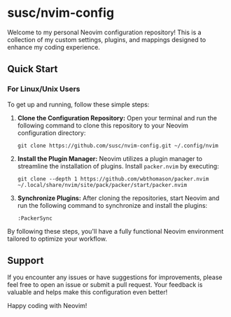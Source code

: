 # susc/nvim-config

Welcome to my personal Neovim configuration repository! This is a collection of my custom settings, plugins, and mappings designed to enhance my coding experience.

## Quick Start

### For Linux/Unix Users

To get up and running, follow these simple steps:

1. **Clone the Configuration Repository:**
   Open your terminal and run the following command to clone this repository to your Neovim configuration directory:

   ```shell
   git clone https://github.com/susc/nvim-config.git ~/.config/nvim
   ```

2. **Install the Plugin Manager:**
   Neovim utilizes a plugin manager to streamline the installation of plugins. Install `packer.nvim` by executing:

   ```shell
   git clone --depth 1 https://github.com/wbthomason/packer.nvim ~/.local/share/nvim/site/pack/packer/start/packer.nvim
   ```

3. **Synchronize Plugins:**
   After cloning the repositories, start Neovim and run the following command to synchronize and install the plugins:

   ```vim
   :PackerSync
   ```

By following these steps, you'll have a fully functional Neovim environment tailored to optimize your workflow.

## Support

If you encounter any issues or have suggestions for improvements, please feel free to open an issue or submit a pull request. Your feedback is valuable and helps make this configuration even better!

Happy coding with Neovim!